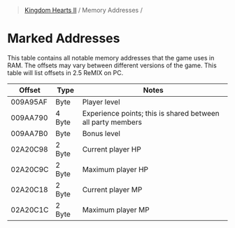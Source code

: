 > [Kingdom Hearts II](../index.md) / Memory Addresses /

# Marked Addresses

This table contains all notable memory addresses that the game uses in RAM.
The offsets may vary between different versions of the game. This table will list offsets in 2.5 ReMIX on PC.

| Offset   | Type   | Notes |
|----------|--------|-------|
| 009A95AF | Byte   | Player level
| 009AA790 | 4 Byte | Experience points; this is shared between all party members
| 009AA7B0 | Byte   | Bonus level
| 02A20C98 | 2 Byte | Current player HP
| 02A20C9C | 2 Byte | Maximum player HP
| 02A20C18 | 2 Byte | Current player MP
| 02A20C1C | 2 Byte | Maximum player MP
